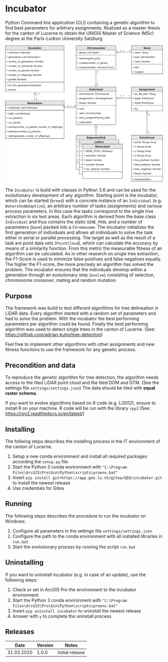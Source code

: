 Incubator
==============
Python Command line application (CLI) containing a genetic algorithm to find best parameters for arbitrary assignments.
Realized as a master thesis for the canton of Lucerne to obtain the UNIGIS Master of Science (MSc) degree at the Paris-Lodron University Salzburg


![Final workflow](doc/incubator.png)

The `Incubator` is build with classes in Python 3.6 and can be used for the evolutionary
development of any algorithm. Starting point is the incubator, which can be started (`breed`) 
with a concrete instance of an `Individual` (e.g. `WatershedAdaptive`), an arbitrary number of tasks 
(assignments) and various process parameters. In this case the tasks correspond to the single 
tree extraction in six test areas. Each algorithm is derived from the base class `Individual` 
and thus contains the static `GENE_POOL` and a number of parameters (`Gene`) packed 
into a `Chromosome`. The incubator initializes the first generation of individuals 
and allows all individuals to solve the task either in serial or parallel processing. 
The target as well as the result of a task are point data sets (`PointCloud`), which 
can calculate the accuracy by means of a similarity function. From this metric the 
measurable fitness of an algorithm can be calculated. As in other research on single tree extraction, 
the F1-Score is used to minimize false positives and false negatives equally. 
The higher the F1-score, the more precisely an algorithm has solved the problem. 
The incubator ensures that the individuals develop within a generation through an evolutionary 
step (`evolve`) consisting of selection, chromosome crossover, mating and random mutation.

Purpose
-------
The framework was build to test different algorithms for tree delineation in LiDAR data. 
Every algorithm started with a random set of parameters and had to solve the problem.
With the incubator the best performing parameters per algorithm could be found.
Finally the best performing algorithm was used to detect single trees in the canton of Lucerne.
(See: https://github.com/adrian-kuhn/tree-detection)

Feel free to implement other algorithms with other assignments and new fitness functions
to use the framework for any genetic process.

Precondition and data
---------------------
To reproduce the genetic algorithm for tree detection, the algorithm needs access to the tiled LiDAR point cloud and the tiled DOM and DTM.
(See the settings file `settings/settings.json`) The data should be tiled with **equal raster schema**.

If you want to evolve algorithms based on R code (e.g. Li2012), ensure to install R on your machine.
R code will be run with the library `rpy2` (See: https://rpy2.readthedocs.io/en/latest/)

Installing
----------
The follwing steps describes the installing process in the IT environment of the canton of Lucerne.
1. Setup a new conda environment and install all required packages according the `setup.py` file.
2. Start the Python 3 conda environment with `"C:\Program Files\ArcGIS\Pro\bin\Python\scripts\proenv.bat"`
3. Insert `pip install git+https://app.geo.lu.ch/gitea/GEO/incubator.git` to install the newest release
4. Use credentials for Gitea

Running
-------
The following steps describes the procedure to run the incubator on Windows:
1. Configure all parameters in the settings file `settings/settings.json`
2. Configure the path to the conda environment with all installed libraries in `run.bat`
2. Start the evolutionary process by running the script `run.bat`


Uninstalling
------------
If you want to uninstall incubator (e.g. in case of an update), use the following steps:
1. Check or set in ArcGIS Pro the environment to the incubator environment
2. Start the Python 3 conda environment with `"C:\Program Files\ArcGIS\Pro\bin\Python\scripts\proenv.bat"`
3. Insert `pip uninstall incubator` to uninstall the newest release
4. Answer with `y` to complete the uninstall process

Releases
--------
| Date         | Version | Notes                                                    |
|--------------|---------|----------------------------------------------------------|
| 31.03.2020   | 1.0.0   | Initial release                                          |